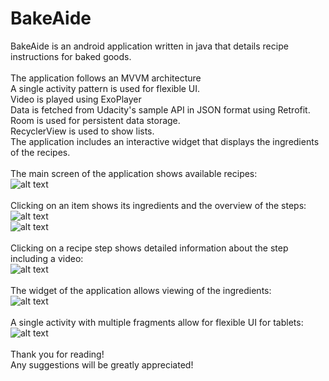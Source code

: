 # BakeAide
BakeAide is an android application written in java that details recipe instructions for baked goods.<br >
<br >
The application follows an MVVM architecture <br />
A single activity pattern is used for flexible UI. <br />
Video is played using ExoPlayer  <br />
Data is fetched from Udacity's sample API in JSON format using Retrofit. <br />
Room is used for persistent data storage. <br />
RecyclerView is used to show lists. <br />
The application includes an interactive widget that displays the ingredients of the recipes. <br />
<br />
The main screen of the application shows available recipes: <br />
![alt text](screenshots/main_screen_phone.png "Main Screen") <br />
<br />
Clicking on an item shows its ingredients and the overview of the steps: <br />
![alt text](screenshots/detail_screen_top.png "Detail Screen Top") <br />
![alt text](screenshots/detail_screen_bottom.png "Detail Screen Bottom") <br />
<br />
Clicking on a recipe step shows detailed information about the step including a video: <br /> 
![alt text](screenshots/step_detail.png "Step detail") <br />
<br />
The widget of the application allows viewing of the ingredients: <br />
![alt text](screenshots/widget.png "Step detail") <br />
<br />
A single activity with multiple fragments allow for flexible UI for tablets: <br />
![alt text](screenshots/detail_tablet.png "Tablet UI") <br />
<br />
Thank you for reading! <br />
Any suggestions will be greatly appreciated!
